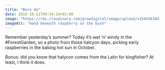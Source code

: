 ```yaml
---
title: "Bore da"
date: 2018-10-11T09:54:24+01:00
image: "https://res.cloudinary.com/growdigital/image/upload/v1544361841/raspberry-44503421824.jpg"
imageAlt: "Hand beneath raspberry on the bush"
---
```


Remember yesterday’s summer? Today it’s wet ‘n’ windy in the #ForestGarden, so a photo from those halcyon days, picking early raspberries in the baking hot sun in October. 

Bonus: did you know that halycon comes from the Latin for kingfisher? At least, I think it does.

